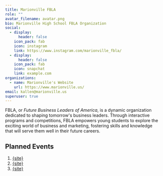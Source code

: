 ```yaml
---
title: Marionville FBLA
role: ""
avatar_filename: avatar.png
bio: Marionville High School FBLA Organization
social:
  - display:
      header: false
    icon_pack: fab
    icon: instagram
    link: https://www.instagram.com/marionville_fbla/
  - display:
      header: false
    icon_pack: fab
    icon: snapchat
    link: example.com
organizations:
  - name: Marionville's Website
    url: https://www.marionville.us/
email: kallen@marionville.us
superuser: true
---
```

<!--StartFragment-->

FBLA, or *Future Business Leaders of America*, is a dynamic organization dedicated to shaping tomorrow's business leaders. Through interactive programs and competitions, FBLA empowers young students to explore the exciting world of business and marketing, fostering skills and knowledge that will serve them well in their future careers.

## Planned Events

1. [{﻿site}](https://example.com)
2. [{﻿site}](https://example.com)
3. [{﻿site}](https://example.com)

<!--EndFragment-->